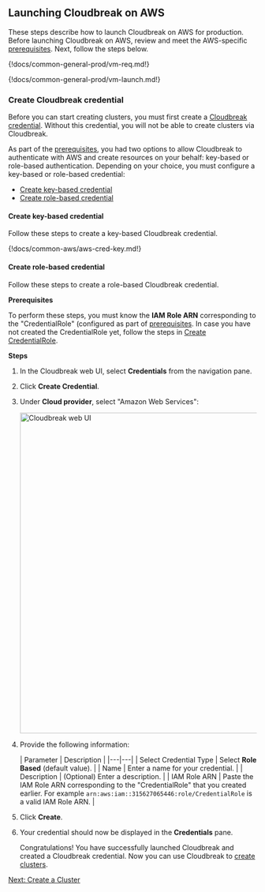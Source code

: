 ## Launching Cloudbreak on AWS

These steps describe how to launch Cloudbreak on AWS for production. 
Before launching Cloudbreak on AWS, review and meet the AWS-specific [prerequisites](aws-pre.md). Next, follow the steps below.  
        
    
{!docs/common-general-prod/vm-req.md!}

{!docs/common-general-prod/vm-launch.md!}



### Create Cloudbreak credential

Before you can start creating clusters, you must first create a [Cloudbreak credential](concepts.md#cloudbreak-credential). Without this credential, you will not be able to create clusters via Cloudbreak. 

As part of the [prerequisites](aws-pre.md#authentication), you had two options to allow Cloudbreak to authenticate with AWS and create resources on your behalf: key-based or role-based authentication. Depending on your choice, you must configure a key-based or role-based credential: 

* [Create key-based credential](#create-key-based-credential)  
* [Create role-based credential](#create-role-based-credential)


#### Create key-based credential

Follow these steps to create a key-based Cloudbreak credential. 

{!docs/common-aws/aws-cred-key.md!} 
 

#### Create role-based credential

Follow these steps to create a role-based Cloudbreak credential. 

**Prerequisites**

To perform these steps, you must know the **IAM Role ARN** corresponding to the "CredentialRole" (configured as part of [prerequisites](aws-pre.md#prerequisites). In case you have not created the CredentialRole yet, follow the steps in [Create CredentialRole](aws-pre.md#create-credentialrole).  

**Steps**

1. In the Cloudbreak web UI, select **Credentials** from the navigation pane. 

2. Click **Create Credential**. 

3. Under **Cloud provider**, select "Amazon Web Services":

    <a href="../images/cb_cb-aws-cred-role.png" target="_blank" title="click to enlarge"><img src="../images/cb_cb-aws-cred-role.png" width="650" title="Cloudbreak web UI"></a>  

3. Provide the following information:

    | Parameter | Description |
|---|---|
| Select Credential Type | Select **Role Based** (default value). | 
| Name | Enter a name for your credential. |
| Description | (Optional) Enter a description. | 
| IAM Role ARN | Paste the IAM Role ARN corresponding to the "CredentialRole" that you created earlier. For example `arn:aws:iam::315627065446:role/CredentialRole` is a valid IAM Role ARN. |


4. Click **Create**.

5. Your credential should now be displayed in the **Credentials** pane.

    Congratulations! You have successfully launched Cloudbreak and created a Cloudbreak credential. Now you can use Cloudbreak to [create clusters](aws-create.md). 
      

<div class="next">
<a href="../aws-create/index.html">Next: Create a Cluster</a>
</div>

